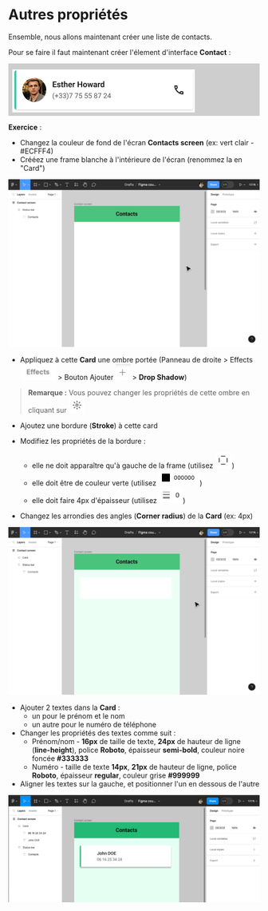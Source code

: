 # Autres propriétés

Ensemble, nous allons maintenant créer une liste de contacts. 

Pour se faire il faut maintenant créer l'élement d'interface **Contact** : 

<div style="padding: 12px 8px 4px; background-color: #CECECE">
    <img alt="contact card frame" src="../../../assets/img/figma/theory/ui-components/properties/contact-card-frame.png">
</div>

**Exercice** :

- Changez la couleur de fond de l'écran **Contacts screen** (ex: vert clair - #ECFFF4)
- Crééez une frame blanche à l'intérieure de l'écran (renommez la en "Card")

<img alt="create card frame" src="../../../assets/img/figma/theory/ui-components/properties/create-card-frame.gif">

- Appliquez à cette **Card** une ombre portée (Panneau de droite > Effects <img height="32px" alt="design panel effects section" src="../../../assets/img/figma/theory/ui-components/properties/design-panel-effects-section.png"> > Bouton Ajouter <img height="32px" alt="design panel add button" src="../../../assets/img/figma/theory/ui-components/properties/design-panel-add-button.png"> > **Drop Shadow**)

> **Remarque :** Vous pouvez changer les propriétés de cette ombre en cliquant sur <img height="32px" alt="effect properties button" src="../../../assets/img/figma/theory/ui-components/properties/effect-properties-button.png">

- Ajoutez une bordure (**Stroke**) à cette card
- Modifiez les propriétés de la bordure :
    - elle ne doit apparaître qu'à gauche de la frame (utilisez <img height="32px" alt="stroke side selection" src="../../../assets/img/figma/theory/ui-components/properties/stroke-side-selection.png">)
    - elle doit être de couleur verte (utilisez <img height="32px" alt="stroke color selection" src="../../../assets/img/figma/theory/ui-components/properties/stroke-color-selection.png">)
    - elle doit faire 4px d'épaisseur (utilisez <img height="32px" alt="stroke weight selection" src="../../../assets/img/figma/theory/ui-components/properties/stroke-weight-selection.png">)

- Changez les arrondies des angles (**Corner radius**) de la **Card** (ex: 4px)

<img alt="properties card frame" src="../../../assets/img/figma/theory/ui-components/properties/properties-card-frame.gif">

- Ajouter 2 textes dans la **Card** :
    - un pour le prénom et le nom
    - un autre pour le numéro de téléphone
- Changer les propriétés des textes comme suit :
    - Prénom/nom - **16px** de taille de texte, **24px** de hauteur de ligne (**line-height**), police **Roboto**, épaisseur **semi-bold**, couleur noire foncée **#333333**
    - Numéro - taille de texte **14px**, **21px** de hauteur de ligne, police **Roboto**, épaisseur **regular**, couleur grise **#999999**
- Aligner les textes sur la gauche, et positionner l'un en dessous de l'autre

<img alt="create card name number" src="../../../assets/img/figma/theory/ui-components/properties/create-card-name-number.png">